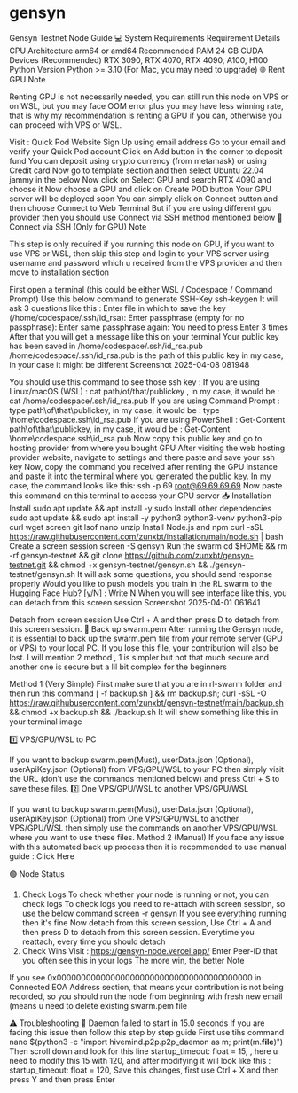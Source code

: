 # gensyn
Gensyn Testnet Node Guide
💻 System Requirements
Requirement	Details
CPU Architecture	arm64 or amd64
Recommended RAM	24 GB
CUDA Devices (Recommended)	RTX 3090, RTX 4070, RTX 4090, A100, H100
Python Version	Python >= 3.10 (For Mac, you may need to upgrade)
🌐 Rent GPU
Note

Renting GPU is not necessarily needed, you can still run this node on VPS or on WSL, but you may face OOM error plus you may have less winning rate, that is why my recommendation is renting a GPU if you can, otherwise you can proceed with VPS or WSL.

Visit : Quick Pod Website
Sign Up using email address
Go to your email and verify your Quick Pod account
Click on Add button in the corner to deposit fund
You can deposit using crypto currency (from metamask) or using Credit card
Now go to template section and then select Ubuntu 22.04 jammy in the below
Now click on Select GPU and search RTX 4090 and choose it
Now choose a GPU and click on Create POD button
Your GPU server will be deployed soon
You can simply click on Connect button and then choose Connect to Web Terminal
But if you are using different gpu provider then you should use Connect via SSH method mentioned below
🛜 Connect via SSH (Only for GPU)
Note

This step is only required if you running this node on GPU, if you want to use VPS or WSL, then skip this step and login to your VPS server using username and password which u received from the VPS provider and then move to installation section

First open a terminal (this could be either WSL / Codespace / Command Prompt)
Use this below command to generate SSH-Key
ssh-keygen
It will ask 3 questions like this :
Enter file in which to save the key (/home/codespace/.ssh/id_rsa):
Enter passphrase (empty for no passphrase):
Enter same passphrase again: 
You need to press Enter 3 times
After that you will get a message like this on your terminal
Your public key has been saved in /home/codespace/.ssh/id_rsa.pub
/home/codespace/.ssh/id_rsa.pub is the path of this public key in my case, in your case it might be different
Screenshot 2025-04-08 081948

You should use this command to see those ssh key :
If you are using Linux/macOS (WSL) : cat path/of/that/publickey , in my case, it would be : cat /home/codespace/.ssh/id_rsa.pub
If you are using Command Prompt : type path\of\that\publickey, in my case, it would be : type \home\codespace\.ssh\id_rsa.pub
If you are using PowerShell : Get-Content path\of\that\publickey, in my case, it would be : Get-Content \home\codespace\.ssh\id_rsa.pub
Now copy this public key and go to hosting provider from where you bought GPU
After visiting the web hosting provider website, navigate to settings and there paste and save your ssh key
Now, copy the command you received after renting the GPU instance and paste it into the terminal where you generated the public key.
In my case, the command looks like this:
ssh -p 69 root@69.69.69.69
Now paste this command on this terminal to access your GPU server
📥 Installation
Install sudo
apt update && apt install -y sudo
Install other dependencies
sudo apt update && sudo apt install -y python3 python3-venv python3-pip curl wget screen git lsof nano unzip
Install Node.js and npm
curl -sSL https://raw.githubusercontent.com/zunxbt/installation/main/node.sh | bash
Create a screen session
screen -S gensyn
Run the swarm
cd $HOME && rm -rf gensyn-testnet && git clone https://github.com/zunxbt/gensyn-testnet.git && chmod +x gensyn-testnet/gensyn.sh && ./gensyn-testnet/gensyn.sh
It will ask some questions, you should send response properly
Would you like to push models you train in the RL swarm to the Hugging Face Hub? [y/N] : Write N
When you will see interface like this, you can detach from this screen session
Screenshot 2025-04-01 061641

Detach from screen session
Use Ctrl + A and then press D to detach from this screen session.
🔄️ Back up swarm.pem
After running the Gensyn node, it is essential to back up the swarm.pem file from your remote server (GPU or VPS) to your local PC. If you lose this file, your contribution will also be lost. I will mention 2 method , 1 is simpler but not that much secure and another one is secure but a lil bit complex for the beginners

Method 1 (Very Simple)
First make sure that you are in rl-swarm folder and then run this command
[ -f backup.sh ] && rm backup.sh; curl -sSL -O https://raw.githubusercontent.com/zunxbt/gensyn-testnet/main/backup.sh && chmod +x backup.sh && ./backup.sh
It will show something like this in your terminal
image

1️⃣ VPS/GPU/WSL to PC

If you want to backup swarm.pem(Must), userData.json (Optional), userApiKey.json (Optional) from VPS/GPU/WSL to your PC then simply visit the URL (don't use the commands mentioned below) and press Ctrl + S to save these files.
2️⃣ One VPS/GPU/WSL to another VPS/GPU/WSL

If you want to backup swarm.pem(Must), userData.json (Optional), userApiKey.json (Optional) from One VPS/GPU/WSL to another VPS/GPU/WSL then simply use the commands on another VPS/GPU/WSL where you want to use these files.
Method 2 (Manual)
If you face any issue with this automated back up process then it is recommended to use manual guide : Click Here

🟢 Node Status
1. Check Logs
To check whether your node is running or not, you can check logs
To check logs you need to re-attach with screen session, so use the below command
screen -r gensyn
If you see everything running then it's fine
Now detach from this screen session, Use Ctrl + A and then press D to detach from this screen session.
Everytime you reattach, every time you should detach
2. Check Wins
Visit : https://gensyn-node.vercel.app/
Enter Peer-ID that you often see this in your logs
The more win, the better
Note

If you see 0x0000000000000000000000000000000000000000 in Connected EOA Address section, that means your contribution is not being recorded, so you should run the node from beginning with fresh new email (means u need to delete existing swarm.pem file

⚠️ Troubleshooting
🔴 Daemon failed to start in 15.0 seconds
If you are facing this issue then follow this step by step guide
First use tihs command
nano $(python3 -c "import hivemind.p2p.p2p_daemon as m; print(m.__file__)")
Then scroll down and look for this line startup_timeout: float = 15, , here u need to modify this 15 with 120, and after modifying it will look like this : startup_timeout: float = 120,
Save this changes, first use Ctrl + X and then press Y and then press Enter


